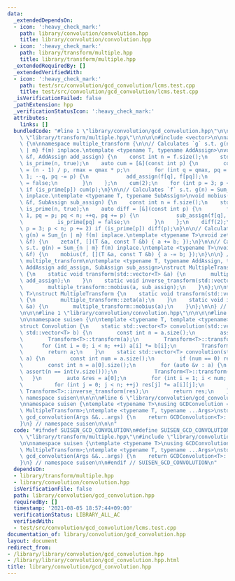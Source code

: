 ```yaml
---
data:
  _extendedDependsOn:
  - icon: ':heavy_check_mark:'
    path: library/convolution/convolution.hpp
    title: library/convolution/convolution.hpp
  - icon: ':heavy_check_mark:'
    path: library/transform/multiple.hpp
    title: library/transform/multiple.hpp
  _extendedRequiredBy: []
  _extendedVerifiedWith:
  - icon: ':heavy_check_mark:'
    path: test/src/convolution/gcd_convolution/lcms.test.cpp
    title: test/src/convolution/gcd_convolution/lcms.test.cpp
  _isVerificationFailed: false
  _pathExtension: hpp
  _verificationStatusIcon: ':heavy_check_mark:'
  attributes:
    links: []
  bundledCode: "#line 1 \"library/convolution/gcd_convolution.hpp\"\n\n\n\n#line 1\
    \ \"library/transform/multiple.hpp\"\n\n\n\n#include <vector>\n\nnamespace suisen\
    \ {\n\nnamespace multiple_transform {\n\n// Calculates `g` s.t. g(n) = Sum_{n\
    \ | m} f(m) inplace.\ntemplate <typename T, typename AddAssign>\nvoid zeta(std::vector<T>\
    \ &f, AddAssign add_assign) {\n    const int n = f.size();\n    std::vector<char>\
    \ is_prime(n, true);\n    auto cum = [&](const int p) {\n        const int qmax\
    \ = (n - 1) / p, rmax = qmax * p;\n        for (int q = qmax, pq = rmax; q >=\
    \ 1; --q, pq -= p) {\n            add_assign(f[q], f[pq]);\n            is_prime[pq]\
    \ = false;\n        }\n    };\n    cum(2);\n    for (int p = 3; p < n; p += 2)\
    \ if (is_prime[p]) cum(p);\n}\n\n// Calculates `f` s.t. g(n) = Sum_{n | m} f(m)\
    \ inplace.\ntemplate <typename T, typename SubAssign>\nvoid mobius(std::vector<T>\
    \ &f, SubAssign sub_assign) {\n    const int n = f.size();\n    std::vector<char>\
    \ is_prime(n, true);\n    auto diff = [&](const int p) {\n        for (int q =\
    \ 1, pq = p; pq < n; ++q, pq += p) {\n            sub_assign(f[q], f[pq]);\n \
    \           is_prime[pq] = false;\n        }\n    };\n    diff(2);\n    for (int\
    \ p = 3; p < n; p += 2) if (is_prime[p]) diff(p);\n}\n\n// Calculates `g` s.t.\
    \ g(n) = Sum_{n | m} f(m) inplace.\ntemplate <typename T>\nvoid zeta(std::vector<T>\
    \ &f) {\n    zeta(f, [](T &a, const T &b) { a += b; });\n}\n\n// Calculates `f`\
    \ s.t. g(n) = Sum_{n | m} f(m) inplace.\ntemplate <typename T>\nvoid mobius(std::vector<T>\
    \ &f) {\n    mobius(f, [](T &a, const T &b) { a -= b; });\n}\n\n} // namespace\
    \ multiple_transform\n\ntemplate <typename T, typename AddAssign, typename SubAssign,\
    \ AddAssign add_assign, SubAssign sub_assign>\nstruct MultipleTransformGeneral\
    \ {\n    static void transform(std::vector<T> &a) {\n        multiple_transform::zeta(a,\
    \ add_assign);\n    }\n    static void inverse_transform(std::vector<T> &a) {\n\
    \        multiple_transform::mobius(a, sub_assign);\n    }\n};\n\ntemplate <typename\
    \ T>\nstruct MultipleTransform {\n    static void transform(std::vector<T> &a)\
    \ {\n        multiple_transform::zeta(a);\n    }\n    static void inverse_transform(std::vector<T>\
    \ &a) {\n        multiple_transform::mobius(a);\n    }\n};\n\n} // namespace suisen\n\
    \n\n\n#line 1 \"library/convolution/convolution.hpp\"\n\n\n\n#line 5 \"library/convolution/convolution.hpp\"\
    \n\nnamespace suisen {\n\ntemplate <typename T, template <typename> class Transform>\n\
    struct Convolution {\n    static std::vector<T> convolution(std::vector<T> a,\
    \ std::vector<T> b) {\n        const int n = a.size();\n        assert(n == int(b.size()));\n\
    \        Transform<T>::transform(a);\n        Transform<T>::transform(b);\n  \
    \      for (int i = 0; i < n; ++i) a[i] *= b[i];\n        Transform<T>::inverse_transform(a);\n\
    \        return a;\n    }\n    static std::vector<T> convolution(std::vector<std::vector<T>>\
    \ a) {\n        const int num = a.size();\n        if (num == 0) return {};\n\
    \        const int n = a[0].size();\n        for (auto &v : a) {\n           \
    \ assert(n == int(v.size()));\n            Transform<T>::transform(v);\n     \
    \   }\n        auto &res = a[0];\n        for (int i = 1; i < num; ++i) {\n  \
    \          for (int j = 0; j < n; ++j) res[j] *= a[i][j];\n        }\n       \
    \ Transform<T>::inverse_transform(res);\n        return res;\n    }\n};\n\n} //\
    \ namespace suisen\n\n\n\n#line 6 \"library/convolution/gcd_convolution.hpp\"\n\
    \nnamespace suisen {\ntemplate <typename T>\nusing GCDConvolution = Convolution<T,\
    \ MultipleTransform>;\ntemplate <typename T, typename ...Args>\nstd::vector<T>\
    \ gcd_convolution(Args &&...args) {\n    return GCDConvolution<T>::convolution(std::forward<Args>(args)...);\n\
    }\n} // namespace suisen\n\n\n"
  code: "#ifndef SUISEN_GCD_CONVOLUTION\n#define SUISEN_GCD_CONVOLUTION\n\n#include\
    \ \"library/transform/multiple.hpp\"\n#include \"library/convolution/convolution.hpp\"\
    \n\nnamespace suisen {\ntemplate <typename T>\nusing GCDConvolution = Convolution<T,\
    \ MultipleTransform>;\ntemplate <typename T, typename ...Args>\nstd::vector<T>\
    \ gcd_convolution(Args &&...args) {\n    return GCDConvolution<T>::convolution(std::forward<Args>(args)...);\n\
    }\n} // namespace suisen\n\n#endif // SUISEN_GCD_CONVOLUTION\n"
  dependsOn:
  - library/transform/multiple.hpp
  - library/convolution/convolution.hpp
  isVerificationFile: false
  path: library/convolution/gcd_convolution.hpp
  requiredBy: []
  timestamp: '2021-08-05 18:57:44+09:00'
  verificationStatus: LIBRARY_ALL_AC
  verifiedWith:
  - test/src/convolution/gcd_convolution/lcms.test.cpp
documentation_of: library/convolution/gcd_convolution.hpp
layout: document
redirect_from:
- /library/library/convolution/gcd_convolution.hpp
- /library/library/convolution/gcd_convolution.hpp.html
title: library/convolution/gcd_convolution.hpp
---
```

